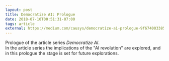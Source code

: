 ```yaml
---
layout: post
title: Democratize AI: Prologue
date: 2018-07-10T00:51:31-07:00
tags: article
external: https://medium.com/causys/democratize-ai-prologue-9f6740033856 
---
```

Prologue of the article series <i>Democratize AI</i>.<br>
In the article series the implications of the "AI revolution" are explored, and in this prologue the stage is set for future explorations.

<!--more-->
